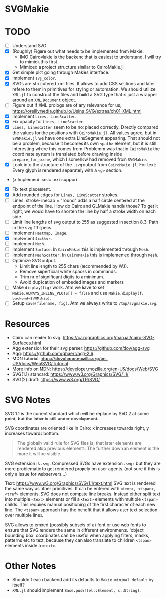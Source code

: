 # SVGMakie

# TODO
- [ ] Understand SVG.
- [x] (Roughly) Figure out what needs to be implemented from Makie.
  - IMO CairoMakie is the backend that is easiest to understand. I will try to mimick this first.
  - Mimiced a project structure similar to CairoMakie.jl
- [x] Get simple plot going through Makies interface.
- [x] Implement `svg_color`.
- [x] SVGs are strucutered xml files. It allows to add CSS sections and later refere to them
  in primitives for styling or automation. We should utilize `XML.jl` to construct the files
  and build a SVG type that is just a wrapper around an `XML.Document` object.
- [ ] Figure out if XML prologs are of any relevance for us,
  https://oreillymedia.github.io/Using_SVG/extras/ch01-XML.html
- [x] Implement `Lines, LineScatter`.
- [x] Fix opacity for `Lines, LineScatter`.
- [x] `Lines, Linescatter` seem to be not placed correctly.
  Directly compared the values for the positions with `CairoMakie.jl`.
  All values agree, but in `SVGMakie.jl` we have one extra LineSegment appearing.
  That should not be a problem, because it becomes its own `<path>` element, but it is
  still interesting where this comes from.
  Problemm was that in `CairoMakie` the coordinate system is translated before drawing
  inside `prepare_for_scene`, which I somehow had removed from `SVGMakie`.
- [x] Look into the structure of the `.svg` output from `CairoMakie.jl`.
  For text: Every glyph is rendered separately with a `<g>` section.
- [x Implement basic text support.
- [x] Fix text placement.
- [x] Add rounded edges for `Lines, LineScatter` strokes.
- [ ] Lines: stroke-linecap = "round" adds a half circle centered at the endpoint of the line.
  How do Cairo and GLMakie handle those? To get it right, we would have to shorten the line by
  half a stroke width on each side.
- [ ] Limit line lengths of svg output to 255 as suggested in section 8.3. Path in the svg 1.1 specs.
- [ ] Implement `Heatmap, Image`.
- [x] Implement `Scatter`.
- [ ] Implement `Mesh`.
- [ ] Implement `Surface`. In `CairoMakie` this is implemented through `Mesh`.
- [ ] Implement `MeshScatter`. In `CairoMakie` this is implemented through `Mesh`.
- [ ] Optimize SVG output.
  - Limit line length to 255 chars (recommended by W3).
  - Remove superficial white spaces in commands.
  - Trim nr of significant digits to a minimum.
  - Avoid duplication of embeded images and markers.
- [ ] Make `display(fig)` work.
  Atm we have to set `Makie.ALWAYS_INLINE_PLOTS[] = false` and use
  `Makie.display(f; backend=SVGMakie)`.
- [ ] Setup `save(filename, fig)`. Atm we always write to `/tmp/svgmakie.svg`.

# Resources

- Cairo can render to svg: https://cairographics.org/manual/cairo-SVG-Surfaces.html
- Agg extension for their svg parser: https://github.com/dov/agg-svg
- Agg: https://github.com/ghaerr/agg-2.6
- MDN tutorial: https://developer.mozilla.org/en-US/docs/Web/SVG/Tutorial
- More info on MDN: https://developer.mozilla.org/en-US/docs/Web/SVG
- SVG(1.1) standard: https://www.w3.org/Graphics/SVG/1.1/
- SVG(2) draft: https://www.w3.org/TR/SVG/

# SVG Notes

SVG 1.1 is the current standard which will be replace by SVG 2 at some point, but the latter
is still under development.

SVG coordinates are oriented like in Cairo: x increases towards right, y increases
towards bottom.

> The globally valid rule for SVG files is, that later elements are rendered atop previous
> elements. The further down an element is the more it will be visible.

SVG extension is `.svg`. Compressed SVGs have extension `.svgz` but they are more problematic
to get rendered propely on user agents. (not sure if this is only a issue for webservers...)

Text: https://www.w3.org/Graphics/SVG/1.1/text.html
SVG text is rendered the same way as other primitives. It can be entered with
`<text>, <tspan>, <tref>` elements. SVG does not compute line breaks.
Instead either split text into multiple `<text>` elements or
fill a `<text>` elements with multiple `<tspan>` childs. This requires manual positioning
of the first character of each new line.
The `<tspan>` approach has the benefit that it allows user text selection over multiple lines.

SVG allows to embed (possibly subsets of a) font or use web fonts to ensure that SVG
renders the same in different environments.
'object bounding box' coordinates can be useful when applying filters, masks, patterns etc
to text, because they can also translate to chiildren `<tspan>` elements inside a `<text>`.

# Other Notes

- Shouldn't each backend add its defaults to `Makie.minimal_default` by itself?
- `XML.jl` should implement `Base.push!(el::Element, s::String)`.
